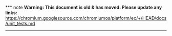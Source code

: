 *** note
**Warning: This document is old & has moved.  Please update any links:**<br>
https://chromium.googlesource.com/chromiumos/platform/ec/+/HEAD/docs/unit_tests.md
***

